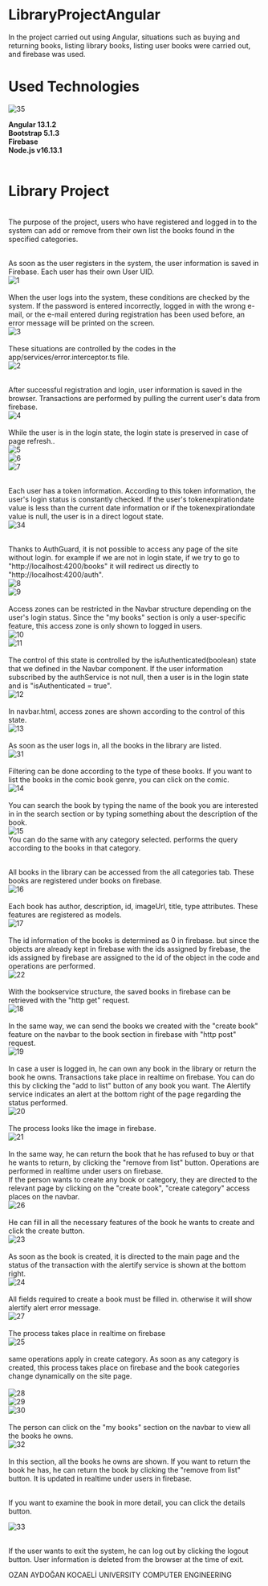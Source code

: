 # LibraryProjectAngular
In the project carried out using Angular, situations such as buying and returning books, listing library books, listing user books were carried out, and firebase was used.

# Used Technologies
![35](https://user-images.githubusercontent.com/49997690/147836151-fc0f9faa-7758-492f-b915-fe425778988e.PNG)
<br/>

**Angular 13.1.2** <br/>
**Bootstrap 5.1.3** <br/>
**Firebase** <br/>
**Node.js v16.13.1** <br/>
<br/>

# Library Project 
<br/>
The purpose of the project, users who have registered and logged in to the system can add or remove from their own list the books found in the specified categories.
<br/>
<br/>

As soon as the user registers in the system, the user information is saved in Firebase. Each user has their own User UID. <br/>
![1](https://user-images.githubusercontent.com/49997690/147837038-fabf6983-244d-4dca-afe5-001f1aee543f.PNG)<br/>
<br/>
When the user logs into the system, these conditions are checked by the system. If the password is entered incorrectly, logged in with the wrong e-mail, or the e-mail entered during registration has been used before, an error message will be printed on the screen.<br/>
![3](https://user-images.githubusercontent.com/49997690/147837070-aef3e7b5-9721-4bd8-937a-67cdac109380.PNG)<br/>
<br/>
These situations are controlled by the codes in the app/services/error.interceptor.ts file.<br/>
![2](https://user-images.githubusercontent.com/49997690/147837064-a22ec543-54f4-49b8-9b87-69d0099514b3.PNG)<br/><br/>

After successful registration and login, user information is saved in the browser. Transactions are performed by pulling the current user's data from firebase.<br/>
![4](https://user-images.githubusercontent.com/49997690/147837149-dc322448-83cd-468b-aa8e-0fb9293772ed.PNG)<br/>
<br/>
While the user is in the login state, the login state is preserved in case of page refresh..<br/>
![5](https://user-images.githubusercontent.com/49997690/147837165-e721ff92-e7ce-450f-9e23-94fa66099922.PNG)<br/>
![6](https://user-images.githubusercontent.com/49997690/147837169-214c6217-8f30-45ac-9670-764a3e16622a.PNG)<br/>
![7](https://user-images.githubusercontent.com/49997690/147837179-abefdabb-91c6-4d76-a1ce-e4fc748b4a1a.PNG)<br/>
<br/>

Each user has a token information. According to this token information, the user's login status is constantly checked. If the user's tokenexpirationdate value is less than the current date information or if the tokenexpirationdate value is null, the user is in a direct logout state. <br/>
![34](https://user-images.githubusercontent.com/49997690/147837198-f9308572-c8c1-4d51-8365-c9645797c917.PNG) <br/>
<br/>

Thanks to AuthGuard, it is not possible to access any page of the site without login. for example if we are not in login state, if we try to go to "http://localhost:4200/books" it will redirect us directly to "http://localhost:4200/auth".<br/>
![8](https://user-images.githubusercontent.com/49997690/147837185-19bf410d-8db2-4582-b256-08165b32928c.PNG)<br/>
![9](https://user-images.githubusercontent.com/49997690/147837194-27b3afc6-b949-4f0e-8047-699246ed48fe.PNG)<br/>
<br/>
Access zones can be restricted in the Navbar structure depending on the user's login status. Since the "my books" section is only a user-specific feature, this access zone is only shown to logged in users.<br/>
![10](https://user-images.githubusercontent.com/49997690/147837236-2076bf52-5ec8-4b4c-adef-f6580432575a.PNG) <br/>
![11](https://user-images.githubusercontent.com/49997690/147837243-17c27d58-d9a3-4844-b319-2c214344e389.PNG) <br/>
<br/>
The control of this state is controlled by the isAuthenticated(boolean) state that we defined in the Navbar component. If the user information subscribed by the authService is not null, then a user is in the login state and is "isAuthenticated = true".<br/>
![12](https://user-images.githubusercontent.com/49997690/147837264-6e07ea17-22c3-4cef-9b16-53f17f5c959a.PNG) <br/><br/>
In navbar.html, access zones are shown according to the control of this state. <br/>
![13](https://user-images.githubusercontent.com/49997690/147837274-78007caf-586d-4d1b-a47d-4325ea55372a.PNG)<br/><br/>
As soon as the user logs in, all the books in the library are listed. <br/>
![31](https://user-images.githubusercontent.com/49997690/147837286-b858844f-a9f6-4b80-a026-1dc083628d38.PNG) <br/><br/>
Filtering can be done according to the type of these books. If you want to list the books in the comic book genre, you can click on the comic. <br/>
![14](https://user-images.githubusercontent.com/49997690/147837307-3ff80e0e-ad28-4e1c-a7a6-c385231675d2.PNG) <br/><br/>
You can search the book by typing the name of the book you are interested in in the search section or by typing something about the description of the book.<br/>
![15](https://user-images.githubusercontent.com/49997690/147837320-cb5977e7-dcb9-4493-8226-945b79d8f2d1.PNG) <br/>
You can do the same with any category selected. performs the query according to the books in that category.<br/><br/>

All books in the library can be accessed from the all categories tab. These books are registered under books on firebase. <br/>
![16](https://user-images.githubusercontent.com/49997690/147837329-701cf469-1945-4143-afff-5c65aadb3521.PNG) <br/><br/>
Each book has author, description, id, imageUrl, title, type attributes. These features are registered as models. <br/>
![17](https://user-images.githubusercontent.com/49997690/147837333-ad1685e3-1454-4734-a767-9d9f23942f3f.PNG) <br/><br/>
The id information of the books is determined as 0 in firebase. but since the objects are already kept in firebase with the ids assigned by firebase, the ids assigned by firebase are assigned to the id of the object in the code and operations are performed. <br/> 
![22](https://user-images.githubusercontent.com/49997690/147837376-f0b1e41a-55e3-4afb-82af-d058140045f8.PNG) <br/><br/>
With the bookservice structure, the saved books in firebase can be retrieved with the "http get" request. <br/>
![18](https://user-images.githubusercontent.com/49997690/147837341-52809f8b-a4a0-4cd1-843e-008618f5adc0.PNG) <br/><br/>
In the same way, we can send the books we created with the "create book" feature on the navbar to the book section in firebase with "http post" request.<br/>
![19](https://user-images.githubusercontent.com/49997690/147837349-e112ae48-9f98-4362-b6ae-6d4335e3d367.PNG) <br/><br/>
In case a user is logged in, he can own any book in the library or return the book he owns. Transactions take place in realtime on firebase. You can do this by clicking the "add to list" button of any book you want. The Alertify service indicates an alert at the bottom right of the page regarding the status performed. <br/>
![20](https://user-images.githubusercontent.com/49997690/147837356-40bf7dc7-0781-4ba7-b019-2b815647b83b.PNG) <br/><br/>
The process looks like the image in firebase. <br/>
![21](https://user-images.githubusercontent.com/49997690/147837366-383c95f0-fa21-487d-8328-3d5d6b224ea5.PNG) <br/><br/>
In the same way, he can return the book that he has refused to buy or that he wants to return, by clicking the "remove from list" button. Operations are performed in realtime under users on firebase. <br/>
If the person wants to create any book or category, they are directed to the relevant page by clicking on the "create book", "create category" access places on the navbar.<br/>
![26](https://user-images.githubusercontent.com/49997690/147837409-fcf6f7f8-9ab9-4124-9663-d5a93a42411b.PNG)<br/><br/>
He can fill in all the necessary features of the book he wants to create and click the create button. <br/>
![23](https://user-images.githubusercontent.com/49997690/147837390-25bfcaac-9182-4d7f-84e2-0e5d64866ff8.PNG) <br/><br/>
As soon as the book is created, it is directed to the main page and the status of the transaction with the alertify service is shown at the bottom right. <br/>
![24](https://user-images.githubusercontent.com/49997690/147837393-e28ac82c-bb60-45a7-992c-f1c4baa985df.PNG) <br/><br/>
All fields required to create a book must be filled in. otherwise it will show alertify alert error message. <br/>
![27](https://user-images.githubusercontent.com/49997690/147837417-3b7b7330-aeec-4c08-9cbf-53f81f6d564b.PNG) <br/><br/>
The process takes place in realtime on firebase <br/>
![25](https://user-images.githubusercontent.com/49997690/147837399-cc10efc6-d7c7-4c65-bb14-f0745cbafad8.PNG) <br/><br/>
same operations apply in create category. As soon as any category is created, this process takes place on firebase and the book categories change dynamically on the site page. <br/><br/>
![28](https://user-images.githubusercontent.com/49997690/147837425-ac9851f4-4ec2-4843-9291-59c48d80a89d.PNG) <br/>
![29](https://user-images.githubusercontent.com/49997690/147837431-60647995-f911-4c1f-a63f-273e14ce73ed.PNG) <br/>
![30](https://user-images.githubusercontent.com/49997690/147837434-9b69d693-19ce-4c70-b0d5-e94e11fc5079.PNG) <br/>
<br/>
The person can click on the "my books" section on the navbar to view all the books he owns. <br/>
![32](https://user-images.githubusercontent.com/49997690/147837453-59c19c46-a200-438e-8fb3-6f72664a5350.PNG) <br/> <br/>
In this section, all the books he owns are shown. If you want to return the book he has, he can return the book by clicking the "remove from list" button. It is updated in realtime under users in firebase. <br/><br/>

If you want to examine the book in more detail, you can click the details button. <br/>

![33](https://user-images.githubusercontent.com/49997690/147837460-646d9b4f-3adc-493d-b848-83ef490d87ce.PNG) <br/><br/>

If the user wants to exit the system, he can log out by clicking the logout button. User information is deleted from the browser at the time of exit. <br/>

OZAN AYDOĞAN KOCAELİ UNIVERSITY COMPUTER ENGINEERING

